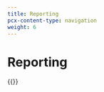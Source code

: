 ```yaml
---
title: Reporting
pcx-content-type: navigation
weight: 6
---
```


# Reporting

{{<directory-listing>}}